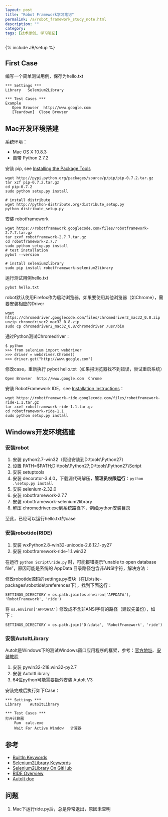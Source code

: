 ```yaml
---
layout: post
title: "Robot Framework学习笔记"
permalink: /a/robot_framework_study_note.html
description: ""
category: 
tags: [技术原创, 学习笔记]
---
```

{% include JB/setup %}

First Case
------

编写一个简单测试用例，保存为hello.txt

	*** Settings ***
	Library   Selenium2Library

	*** Test Cases ***
	Example
	   Open Browser  http://www.google.com
	   [Teardown]  Close Browser

Mac开发环境搭建
------
系统环境：

- Mac OS X 10.8.3
- 自带 Python 2.7.2

安装 pip, see [Installing the Package Tools](http://guide.python-distribute.org/installation.html)

	wget http://pypi.python.org/packages/source/p/pip/pip-0.7.2.tar.gz
	tar xzf pip-0.7.2.tar.gz
	cd pip-0.7.2
	sudo python setup.py install
	
	# install distribute
	wget http://python-distribute.org/distribute_setup.py
	python distribute_setup.py
	

安装 robotframework

	wget https://robotframework.googlecode.com/files/robotframework-2.7.7.tar.gz
	tar zxvf robotframework-2.7.7.tar.gz
	cd robotframework-2.7.7
	sudo python setup.py install
	# test installation
	pybot --version
	
	# install selenium2library
	sudo pip install robotframework-selenium2library
	
运行测试用例hello.txt

	pybot hello.txt
	
robot默认使用Firefox作为启动浏览器，如果要使用其他浏览器（如Chrome），需要安装相应的Driver

	wget https://chromedriver.googlecode.com/files/chromedriver2_mac32_0.8.zip
	unzip chromedriver2_mac32_0.8.zip
	sudo cp chromedriver2_mac32_0.8/chromedriver /usr/bin

通过Python测试Chromedriver：

	$ python
	>>> from selenium import webdriver
	>>> driver = webdriver.Chrome()
	>>> driver.get("http://www.google.com")

修改case，重新执行 pybot hello.txt（如果报浏览器找不到错误，尝试重启系统）

	Open Browser  http://www.google.com  Chrome


安装 RobotFramework IDE，see [Installation Instructions](https://github.com/robotframework/RIDE/wiki/Installation-Instructions)：
	
	wget https://robotframework-ride.googlecode.com/files/robotframework-ride-1.1.tar.gz
	tar zxvf robotframework-ride-1.1.tar.gz
	cd robotframework-ride-1.1
	sudo python setup.py install

Windows开发环境搭建
------

### 安装robot ###

1. 安装 python2.7-win32（假设安装到D:\tools\Python27）
2. 设置 PATH=$PATH;D:\tools\Python27;D:\tools\Python27\Script
3. 安装 setuptools
4. 安装 decorator-3.4.0，下载源代码解压，**管理员权限运行**：`python .\setup.py install`
5. 安装 selenium-2.32.0
6. 安装 robotframework-2.7.7
7. 安装 robotframework-selenium2library
8. 解压 chromedriver.exe到系统路径下，例如python安装目录

至此，已经可以运行hello.txt的case

### 安装robotide(RIDE) ###

1. 安装 wxPython2.8-win32-unicode-2.8.12.1-py27
2. 安装 robotframework-ride-1.1.win32

在运行 `python Script\ride.py` 时，可能报错提示“unable to open database file”，原因可能是系统的 AppData 目录路径包含非ANSI字符，解决方法：

修改robotide源码的settings.py模块（在Lib\site-packages\robotide\preferences下），找到下面这行：

	SETTINGS_DIRECTORY = os.path.join(os.environ['APPDATA'], 'RobotFramework', 'ride')

将 `os.environ['APPDATA']` 修改成不含非ANSI字符的路径（建议先备份），如下：

	SETTINGS_DIRECTORY = os.path.join('D:\data', 'RobotFramework', 'ride')

### 安装AutoItLibrary ###

AutoIt是Windows下的测试Windows窗口应用程序的框架，参考：[官方地址](http://www.autoitscript.com/site/autoit/)、[安装教程](http://cgmblog.sinaapp.com/html/260.html)

1. 安装 pywin32-218.win32-py2.7
2. 安装 AutoItLibrary
3. 64位python可能需要额外安装 AutoIt V3

安装完成后执行如下Case：

	*** Settings ***
	Library    AutoItLibrary
	
	*** Test Cases ***
	打开计算器
		Run  calc.exe
		Wait For Active Window   计算器


参考
------
- [BuiltIn Keywords](http://robotframework.googlecode.com/hg/doc/libraries/BuiltIn.html?r=2.6.1)
- [Selenium2Library Keywords](https://github.com/rtomac/robotframework-selenium2library/blob/master/doc/Selenium2Library.html)
- [Selenium2Library On GitHub](https://github.com/rtomac/robotframework-selenium2library)
- [RIDE Overview](http://blog.codecentric.de/en/2012/01/robot-framework-ide-ride-overview/)
- [AutoIt doc](http://www.jb51.net/shouce/autoit/index.html)

问题
------
1. Mac下运行ride.py后，总是异常退出，原因未查明

